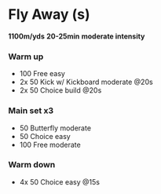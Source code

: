 # Fly Away (s)

**1100m/yds**
**20-25min** 
**moderate intensity**

### Warm up

- 100 Free easy
- 2x 50 Kick w/ Kickboard moderate @20s 
- 2x 50 Choice build @20s

### Main set x3

- 50 Butterfly moderate
- 50 Choice easy
- 100 Free moderate

### Warm down

- 4x 50 Choice easy @15s